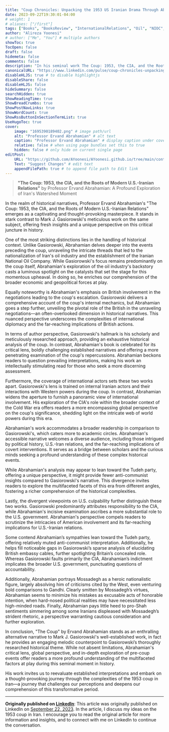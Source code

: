 ```yaml
---
title: "Coup Chronicles: Unpacking the 1953 US Iranian Drama Through Abrahamian's Critical Lens"
date: 2023-09-22T19:30:01-04:00
# weight: 1
# aliases: ["/first"]
tags: ["Books", "BooksReview", "InternationalRelations", "Oil", "NIOC", "coup", "politics", "history", "Gasiorowski", "Mosaddeq", "Abrahamian"]
author: "Alireza Yoonesi"
# author: ["Me", "You"] # multiple authors
showToc: true
TocOpen: false
draft: false
hidemeta: false
comments: false
description: "In his seminal work The Coup: 1953, the CIA, and the Roots of Modern U.S.-Iranian Relations, Professor Ervand Abrahamian offers a penetrating examination of the 1953 coup in Iran that stands in stark contrast to established historical narratives like Mark J. Gasiorowski's. Delving deeper into pre-coup events and British involvement, Abrahamian provides invaluable context and global perspective to understand the intricate political and economic forces at play. Though not without limitations in his sympathies toward Mossadegh and the Tudeh party, Abrahamian's critical lens compels readers to reconsider prevailing interpretations and deepen their comprehension of this watershed moment's complexities and far-reaching implications for U.S.-Iran relations. His accessible narrative makes the book intriguing for lay and academic audiences alike."
canonicalURL: "https://www.linkedin.com/pulse/coup-chronicles-unpacking-1953-us-iranian-drama-through-yoonesi"
disableHLJS: true # to disable highlightjs
disableShare: false
disableHLJS: false
hideSummary: false
searchHidden: true
ShowReadingTime: true
ShowBreadCrumbs: true
ShowPostNavLinks: true
ShowWordCount: true
ShowRssButtonInSectionTermList: true
UseHugoToc: true
cover:
    image: "1695390189402.png" # image path/url
    alt: "Professor Ervand Abrahamian" # alt text
    caption: "Professor Ervand Abrahamian" # display caption under cover
    relative: false # when using page bundles set this to true
    hidden: false # only hide on current single page
editPost:
    URL: "https://github.com/AYoonesi/AYoonesi.github.io/tree/main/content"
    Text: "Suggest Changes" # edit text
    appendFilePath: true # to append file path to Edit link
---
```


> **"The Coup: 1953, the CIA, and the Roots of Modern U.S.-Iranian Relations"** by Professor Ervand Abrahamian: A Profound Exploration of Iran's Watershed Moment

In the realm of historical narratives, Professor Ervand Abrahamian's "The Coup: 1953, the CIA, and the Roots of Modern U.S.-Iranian Relations" emerges as a captivating and thought-provoking masterpiece. It stands in stark contrast to Mark J. Gasiorowski's meticulous work on the same subject, offering fresh insights and a unique perspective on this critical juncture in history.

One of the most striking distinctions lies in the handling of historical context. Unlike Gasiorowski, Abrahamian delves deeper into the events preceding the coup, unraveling the intricate threads that led to the nationalization of Iran's oil industry and the establishment of the Iranian National Oil Company. While Gasiorowski's focus remains predominantly on the coup itself, Abrahamian's exploration of the oil industry's backstory casts a luminous spotlight on the catalysts that set the stage for this momentous upheaval. In doing so, he enriches our comprehension of the broader economic and geopolitical forces at play.

Equally noteworthy is Abrahamian's emphasis on British involvement in the negotiations leading to the coup's escalation. Gasiorowski delivers a comprehensive account of the coup's internal mechanics, but Abrahamian goes a step further, unveiling the pivotal role of the British in the unraveling negotiations—an often-overlooked dimension in historical narratives. This nuanced perspective underscores the complexities of international diplomacy and the far-reaching implications of British actions.

In terms of author perspective, Gasiorowski's hallmark is his scholarly and meticulously researched approach, providing an exhaustive historical analysis of the coup. In contrast, Abrahamian's book is celebrated for its critical lens, boldly challenging established narratives and offering a more penetrating examination of the coup's repercussions. Abrahamian beckons readers to question prevailing interpretations, making his work an intellectually stimulating read for those who seek a more discerning assessment.

Furthermore, the coverage of international actors sets these two works apart. Gasiorowski's lens is trained on internal Iranian actors and their interactions with Western powers during the coup. In contrast, Abrahamian widens the aperture to furnish a panoramic view of international involvement. His exploration of the CIA's role within the broader context of the Cold War era offers readers a more encompassing global perspective on the coup's significance, shedding light on the intricate web of world powers during this era.

Abrahamian's work accommodates a broader readership in comparison to Gasiorowski's, which caters more to academic circles. Abrahamian's accessible narrative welcomes a diverse audience, including those intrigued by political history, U.S.-Iran relations, and the far-reaching implications of covert interventions. It serves as a bridge between scholars and the curious minds seeking a profound understanding of these complex historical events.

While Abrahamian's analysis may appear to lean toward the Tudeh party, offering a unique perspective, it might provide fewer anti-communist insights compared to Gasiorowski's narrative. This divergence invites readers to explore the multifaceted facets of this era from different angles, fostering a richer comprehension of the historical complexities.

Lastly, the divergent viewpoints on U.S. culpability further distinguish these two works. Gasiorowski predominantly attributes responsibility to the CIA, while Abrahamian's incisive examination ascribes a more substantial role to the U.S. government. Abrahamian's perspective compels readers to scrutinize the intricacies of American involvement and its far-reaching implications for U.S.-Iranian relations.

Some contend Abrahamian’s sympathies lean toward the Tudeh party, offering relatively muted anti-communist interpretation. Additionally, he helps fill noticeable gaps in Gasiorowski’s sparse analysis of elucidating British embassy cables, further spotlighting Britain’s concealed role. Whereas Gasiorowski faults primarily the CIA, Abrahamian’s indictment implicates the broader U.S. government, punctuating questions of accountability.

Additionally, Abrahamian portrays Mossadegh as a heroic nationalistic figure, largely absolving him of criticisms cited by the West, even venturing bold comparisons to Gandhi. Clearly smitten by Mossadegh’s virtues, Abrahamian seems to minimize his mistakes as excusable acts of honorable intention, when hard-nosed political realities may have necessitated less high-minded roads. Finally, Abrahamian pays little heed to pro-Shah sentiments simmering among some Iranians displeased with Mossadegh’s strident rhetoric, a perspective warranting cautious consideration and further exploration.

In conclusion, "The Coup" by Ervand Abrahamian stands as an enthralling alternative narrative to Mark J. Gasiorowski's well-established work, in fact he provides an engaging melodic counterpoint to Gasiorowski’s thoroughly researched historical theme. While not absent limitations, Abrahamian's critical lens, global perspective, and in-depth exploration of pre-coup events offer readers a more profound understanding of the multifaceted factors at play during this seminal moment in history.

His work invites us to reevaluate established interpretations and embark on a thought-provoking journey through the complexities of the 1953 coup in Iran—a journey that challenges our perceptions and deepens our comprehension of this transformative period.

---

**Originally published on [LinkedIn](https://linkedin.com/in/AYoonesi)**: This article was originally published on LinkedIn on [September 22, 2023](https://www.linkedin.com/pulse/coup-chronicles-unpacking-1953-us-iranian-drama-through-yoonesi). In the article, I discuss my ideas on the 1953 coup in Iran. I encourage you to read the original article for more information and insights, and to connect with me on LinkedIn to continue the conversation.

